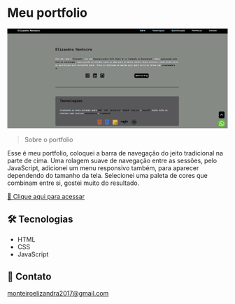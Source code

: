 # Meu portfolio 

![preview](./.github/port2.png)

> Sobre o portfolio

Esse é meu portfolio, coloquei a barra de navegação do jeito tradicional na parte de cima. Uma rolagem suave de navegação entre as sessões, pelo JavaScript, adicionei um menu responsivo também, para aparecer dependendo do tamanho da tela. Selecionei uma paleta de cores que combinam entre si, gostei muito do resultado.

[🔗 Clique aqui para acessar](https://ElizandraMonteiro.github.io/portfolio)

## 🛠️ Tecnologias

- HTML
- CSS
- JavaScript

## 💛 Contato

monteiroelizandra2017@gmail.com
